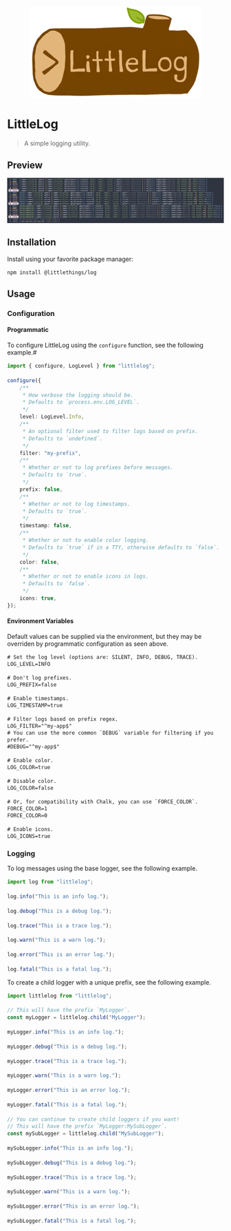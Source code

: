 <p align="center">
  <img src="https://raw.githubusercontent.com/jakehamilton/littlethings/main/packages/log/assets/littlelog.png" width="400">
</p>

# LittleLog

> A simple logging utility.

## Preview

<img src="https://raw.githubusercontent.com/jakehamilton/littlethings/main/packages/log/assets/preview.png">

## Installation

Install using your favorite package manager:

```bash
npm install @littlethings/log
```

## Usage

### Configuration

#### Programmatic

To configure LittleLog using the `configure` function, see the following example.#

```ts
import { configure, LogLevel } from "littlelog";

configure({
	/**
	 * How verbose the logging should be.
	 * Defaults to `process.env.LOG_LEVEL`.
	 */
	level: LogLevel.Info,
	/**
	 * An optional filter used to filter logs based on prefix.
	 * Defaults to `undefined`.
	 */
	filter: "my-prefix",
	/**
	 * Whether or not to log prefixes before messages.
	 * Defaults to `true`.
	 */
	prefix: false,
	/**
	 * Whether or not to log timestamps.
	 * Defaults to `true`.
	 */
	timestamp: false,
	/**
	 * Whether or not to enable color logging.
	 * Defaults to `true` if in a TTY, otherwise defaults to `false`.
	 */
	color: false,
	/**
	 * Whether or not to enable icons in logs.
	 * Defaults to `false`.
	 */
	icons: true,
});
```

#### Environment Variables

Default values can be supplied via the environment, but they may be
overriden by programmatic configuration as seen above.

```shell
# Set the log level (options are: SILENT, INFO, DEBUG, TRACE).
LOG_LEVEL=INFO

# Don't log prefixes.
LOG_PREFIX=false

# Enable timestamps.
LOG_TIMESTAMP=true

# Filter logs based on prefix regex.
LOG_FILTER="^my-app$"
# You can use the more common `DEBUG` variable for filtering if you prefer.
#DEBUG="^my-app$"

# Enable color.
LOG_COLOR=true

# Disable color.
LOG_COLOR=false

# Or, for compatibility with Chalk, you can use `FORCE_COLOR`.
FORCE_COLOR=1
FORCE_COLOR=0

# Enable icons.
LOG_ICONS=true
```

### Logging

To log messages using the base logger, see the following example.

```ts
import log from "littlelog";

log.info("This is an info log.");

log.debug("This is a debug log.");

log.trace("This is a trace log.");

log.warn("This is a warn log.");

log.error("This is an error log.");

log.fatal("This is a fatal log.");
```

To create a child logger with a unique prefix, see the following example.

```ts
import littlelog from "littlelog";

// This will have the prefix `MyLogger`.
const myLogger = littlelog.child("MyLogger");

myLogger.info("This is an info log.");

myLogger.debug("This is a debug log.");

myLogger.trace("This is a trace log.");

myLogger.warn("This is a warn log.");

myLogger.error("This is an error log.");

myLogger.fatal("This is a fatal log.");

// You can continue to create child loggers if you want!
// This will have the prefix `MyLogger:MySubLogger`.
const mySubLogger = littlelog.child("MySubLogger");

mySubLogger.info("This is an info log.");

mySubLogger.debug("This is a debug log.");

mySubLogger.trace("This is a trace log.");

mySubLogger.warn("This is a warn log.");

mySubLogger.error("This is an error log.");

mySubLogger.fatal("This is a fatal log.");
```
